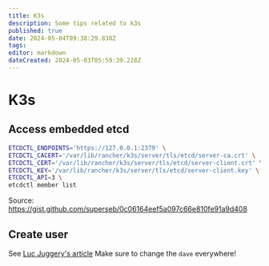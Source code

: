 ```yaml
---
title: K3s
description: Some tips related to k3s
published: true
date: 2024-05-04T09:38:29.830Z
tags: 
editor: markdown
dateCreated: 2024-05-03T05:59:39.228Z
---
```


# K3s

## Access embedded etcd
```bash
ETCDCTL_ENDPOINTS='https://127.0.0.1:2379' \
ETCDCTL_CACERT='/var/lib/rancher/k3s/server/tls/etcd/server-ca.crt' \
ETCDCTL_CERT='/var/lib/rancher/k3s/server/tls/etcd/server-client.crt' \
ETCDCTL_KEY='/var/lib/rancher/k3s/server/tls/etcd/server-client.key' \
ETCDCTL_API=3 \
etcdctl member list
```
Source: https://gist.github.com/superseb/0c06164eef5a097c66e810fe91a9d408

## Create user
See [Luc Juggery's article](https://freedium.cfd/https://betterprogramming.pub/k8s-tips-give-access-to-your-clusterwith-a-client-certificate-dfb3b71a76fe)
Make sure to change the `dave` everywhere!